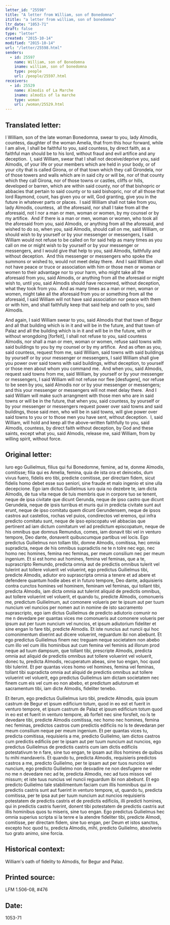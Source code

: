 ```yaml
---
letter_id: "25598"
title: "A letter from William, son of Bonedomna"
ititle: "a letter from william, son of bonedomna"
ltr_date: "1053-71"
draft: false
type: "letter"
created: "2015-10-14"
modified: "2015-10-14"
url: "/letter/25598.html"
senders:
  - id: 25597
    name: William, son of Bonedomna
    iname: william, son of bonedomna
    type: people
    url: /people/25597.html
receivers:
  - id: 25529
    name: Almodis of La Marche
    iname: almodis of la marche
    type: woman
    url: /woman/25529.html
---
```

<h2> Translated letter:</h2><p>I William, son of the late woman Bonedomna, swear to you, lady Almodis, countess, daughter of the woman Amelia, that from this hour forward, while I am alive, I shall be faithful to you, said countess, by direct faith, as a faithful man should be to his lord, without fraud and evil artifice and any deception.&nbsp; I, said William, swear that I shall not deceive/deprive you, said Almodis, of your life or your members which are held in your body, or of your city that is called Girona, or of that town which they call Girondela, nor of those towers and walls which are in said city or will be, nor of that county which they call Girona, nor of those towns or castles, cliffs or hills, developed or barren, which are within said county, nor of that bishopric or abbacies that pertain to said county or to said bishopric, nor of all those that lord Raymond, count, has given you or will, God granting, give you in the future in whatever parts or places.&nbsp; I said William shall not take from you, lady Almodis, countess,&nbsp; all the aforesaid, nor shall I take from all the aforesaid, not I nor a man or men, woman or women, by my counsel or by my artifice.&nbsp; And if there is a man or men, woman or women, who took all the aforesaid from you, said Almodis, or anything from all the aforesaid, and wished to do so, when you, said Almodis, should call on me, said William, or should wish to by yourself or by your messenger or messengers, I said William would not refuse to be called on for said help as many times as you call on me or might wish to by yourself or by your messenger or messengers, and I would give that help to you, said Almodis, faithfully and without deception.&nbsp; And this messenger or messengers who spoke the summons or wished to, would not meet delay there.&nbsp; And I said William shall not have peace or truce or association with him or those men or woman or women to their advantage nor to your harm, who might take all the aforesaid from you, said Almodis, or anything from all the aforesaid or might wish to, until you, said Almodis should have recovered, without deception, what they took from you.&nbsp; And as many times as a man or men, woman or women, might take all the aforesaid from you or something from all the aforesaid, I said William will not have said association nor peace with them or with him, and shall faithfully keep that said help and oath to you, said Almodis.</p><p>And again, I said William swear to you, said Almodis that that town of Begur and all that building which is in it and will be in the future, and that town of Palaz and all the building which is in it and will be in the future, with or without wrongdoing [forfeit], I shall not refuse to you, said countess Almodis, nor shall a man or men, woman or women, refuse said towns with said buildings to you by my counsel or by my artifice.&nbsp; And as often as you, said countess, request from me, said William, said towns with said buildings by yourself or by your messenger or messengers, I said William shall give you power over said towns with said buildings, withut deception, to yourself or those men about whom you command me.&nbsp; And when you, said Almodis, request said towns from me, said William, by yourself or by your messenger or messengers, I said William will not refuse nor flee [desfugere], nor refuse to be seen by you, said Almodis nor or by your messenger or messengers; and this your messenger or messengers will not meet delay there.&nbsp; And I said William will make such arrangment with those men who are in said towns or will be in the future, that when you, said countess, by yourself or by your messenger or messengers request power over said towns and said buildings, those said men, who will be in said towns, will give power over said towns to you or to those men you have sent, without deception.&nbsp; I, said William, will hold and keep all the above-written faithfully to you, said Almodis, countess, by direct faith without deception, by God and these saints, except what you, said Almodis, release me, said William, from by willing spirit, without force.</p><h2 class="mt-4"> Original letter:</h2><p class="Bodytext21">Iuro ego Guilielmus, filius qui fui Bonedomne, femine, ad te, donme Almodis, comitisse; filia qui es Amelia, femina, quia de ista ora et deincebs, dum vivus fuero, fidelis ero tibi, predicte comitisse, per directam fidem, sicut fidelis homo debet esse suo seniori, sine fraude et malo ingenio et sine ulla decepcione. Ego iam dictus Guilielmus iuro quia no dezebre te, iam dicta Almodis, de tua vita neque de tuis membris que in corpore tuo se tenent, neque de ipsa civitate que dicunt Gerunda, neque de ipso castro que dicunt Gerundela, neque de ipsis turribus et muris qui in predicta civitate sunt aut erunt, neque de ipso comitatu quem dicunt Gerundensem, neque de ipsos castros aut castellos, rochas vel puios, condirectos vel eremos, qui infra predicto comitatu sunt, neque de ipso episcopatu vel abbacias que pertinent ad iam dictum comitatum vel ad predictum episcopatum, neque de his omnibus que domnus Remundus, comes, iam donavit tibi vel in venturo tempore, Deo dante, donaverit quibuscumque partibus vel locis. Ego predictus Guilielmus non tollam tibi, domne Almodis, comitissa, hec omnia supradicta, neque de his omnibus supradictis ne te n tolre nec ego, nec homo nec homines, femina nec feminas, per meum consilium nec per meum ingenium. Et si est homo aut homines, femina vel feminas, que a te, suprascripto Remundo, predicta omnia aut de predictis omnibus tulerit vel tulerint aut tollere voluerit vel voluerint, ego predictus Guilielmus tibi, predicte Almodis, adiutor ero suprascripta omnia a tenere et ad abere et defendere quantum hodie abes et in futuro tempore, Deo dante, adquisieris contra cunctos homines vel hominem, feminam vel feminas, qui tollant tibi, predicta Almodis, iam dicta omnia aut tulerint aliquid de predictis omnibus, aut tollere voluerint vel voluerit, et quando tu, predicte Almodis, comonueris me, predictum Guilielmum, aut comonere volueris per te ipsum aut per tuum nuncium vel nuncios per nomen aut in nomine de isto sacramento suprascripto, ego iam dictus Guilielmus de predicto adiutorio comunir no me n devedare per quantas vices me comonueris aut comonere volueris per ipsum aut per tuum nuncium vel nuncios, et ipsum adiutorium fideliter et sine engan lo fare tibi, predicte Almodis. Et iste nuncius aut nuncii qui hoc comonimentum dixerint aut dicere voluerint, reguardum ibi non abebunt. Et ego predictus Guilielmus finem nec treguam neque societatem non abebo cum illo vel cum illis hominibus aut cum femina vel feminis ad illorum prod neque ad tuum dampsum, que tollant tibi, prescripte Almodis, predicta omnia aut aliquid de predictis omnibus aut tollere voluerint vel voluerit, donec tu, predicta Almodis, recuperatum abeas, sine tuo engan, hoc quod tibi tulerint. Et per quantas vices homo vel homines, femina vel feminas, tollant tibi supradicta omnia aut aliquid de predictis omnibus aut tollere voluerint vel voluerit, ego predictus Guilielmus iam dictam societatem nec finem cum eis vel cum eo non abebo, et predictum adiutorum et sacramentum tibi, iam dicte Almodis, fideliter tenebo.</p><p class="Bodytext21">Et iterum, ego predictus Guilielmus iuro tibi, predicte Almodis, quia ipsum castrum de Begur et ipsum edificium totum, quod in eo est et fuerit in venturo tempore, et ipsum castrum de Palaz et ipsum edificium totum quod in eo est et fuerit in venturo tempore, ab forfeit nec sine forsfeit, no ls te devedare tibi, predicte Almodis comitissa, nec homo nec homines, femina nec feminas, predictos castros cum predictis edificiis no ls te devedaran per meum consilium neque per meum ingenium. Et per quantas vices tu, predicta comitissa, requisieris a me, predicto Guilielmo, iam dictos castros cum predictis edificiis per te ipsam aut per tuum nuncium aut nuncios, ego predictus Guilielmus de predictis castris cum iam dictis edificiis potestativum te n fare, sine tuo engan, te ipsam aut illos homines de quibus tu mihi mandaveris. Et quando tu, predicta Almodis, requisieris predictos castros a me, predicto Guilielmo, per te ipsam aut per tuos nuncios vel nuncium, ego predicto Guilielmo non desvadire ne non desfugere ne veder no me n devedare nec ad te, predicta Almodis, nec ad tuos missos vel missum; et iste tuus nuncius vel nuncii reguardum ibi non abebunt. Et ego predicto Guilielmo tale stabilimentum faciam cum illis hominibus qui in predictis castris sunt aut fuerint in venturo tempore, ut, quando tu, predicta comitissa, per te ipsa aut per tuum nuncium aut nuncios requisieris potestatem de predictis castris et de pre­dictis edificiis, illi predicti homines, qui in predictis castris fuerint, donent tibi potestatem de predictis castris aut illis hominibus quos tu miseris, sine tuo engan. Ego predictus Guilielmus hec omnia superius scripta si la tenre e la atendre fideliter tibi, predicte Almodi, comitisse, per directam fidem, sine tuo engan, per Deum et istos sanctos, excepto hoc quod tu, predicta Almodis, mihi, predicto Guilielmo, absolveris tuo grato animo, sine forcia.</p><h2 class="mt-4"> Historical context:</h2><p>William's oath of fidelity to Almodis, for Begur and Palaz.</p><h2 class="mt-4"> Printed source:</h2><p>LFM 1.506-08, #476</p><h2 class="mt-4"> Date:</h2>1053-71
